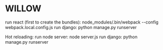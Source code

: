 # WILLOW

run react (first to create the bundles): node_modules/.bin/webpack --config webpack.local.config.js
run django: python manage.py runserver

Hot reloading:
run node server: node server.js
run django: python manage.py runserver
